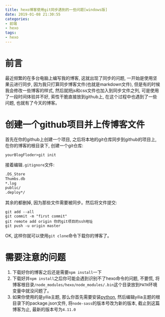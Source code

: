 ```yaml
---
title: hexo博客使用git同步遇到的一些问题[windows版]
date: 2019-01-08 21:30:55
categories:
- 前端
- hexo
tags:
- hexo
---
```


# 前言

最近频繁的在多台电脑上编写我的博客, 这就出现了同步的问题, 一开始是使用坚果云进行同步, 因为我只打算同步博客文件(也就是markdown文件), 但是有的时候我会修改一些博客的样式, 然后就把js和css文件也加入到同步文件之列, 可是使用了一段时间体验并不好, 索性干脆直接放到github上, 在这个过程中也遇到了一些问题, 也就有了今天的博客。

<!--more-->

# 创建一个github项目并上传博客文件

首先在你的github上创建一个项目, 之后将本地的git仓库同步到github的项目上, 在你的博客的根目录下, 创建一个git仓库:

```shell
yourBlogFloder>git init
```

接着编辑`.gitignore`文件:

```txt
.DS_Store
Thumbs.db
*.log
public/
.deploy*/
```

其余的都删掉, 因为那些文件需要被同步。然后将文件提交:

```shell
git add --all
git commit -m "first commit"
git remote add origin 你的git项目的ssh地址
git push -u origin master
```

OK, 这样你就可以使用`git clone`命令下载你的博客了。

# 需要注意的问题

1. 下载好你的博客之后还是需要`npm install`一下
2. 下载好并`npm install`之后你可能会遇到识别不了hexo命令的问题, 不要慌, 将博客根目录`/node_modules/hexo/node_modules/.bin`这个目录放到`PATH`环境变量中就没问题了。
3. 如果你使用的是yilia主题, 那么你首先需要安装[python](https://www.python.org/downloads), 然后编辑yilia主题的根目录下的package.json文件, 将`node-sass`的版本号改为新的版本, 截止到这篇博客为止, 最新的版本号为`4.11.0`
